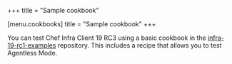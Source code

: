 +++
title = "Sample cookbook"

[menu.cookbooks]
title = "Sample cookbook"
+++

You can test Chef Infra Client 19 RC3 using a basic cookbook in the [infra-19-rc1-examples](https://github.com/chef/infra-19-rc1-examples/) repository. This includes a recipe that allows you to test Agentless Mode.
